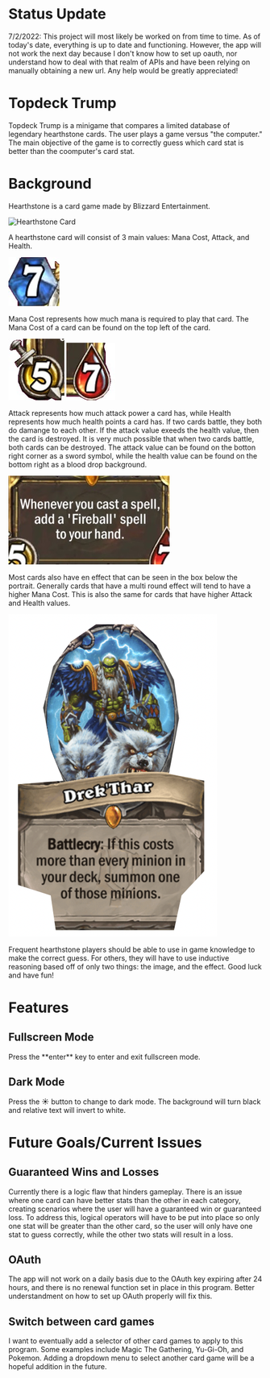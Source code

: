 # Status Update

7/2/2022: This project will most likely be worked on from time to time. As of today's date, everything is up to date and functioning. However, the app will not work the next day because I don't know how to set up oauth, nor understand how to deal with that realm of APIs and have been relying on manually obtaining a new url. Any help would be greatly appreciated! 

# Topdeck Trump

Topdeck Trump is a minigame that compares a limited database of legendary hearthstone cards. The user plays a game versus "the computer." The main objective of the game is to correctly guess which card stat is better than the coomputer's card stat. 

# Background

Hearthstone is a card game made by Blizzard Entertainment.

![Hearthstone Card](https://static.wikia.nocookie.net/hearthstone_gamepedia/images/4/4a/EX1_559_Premium1.png/revision/latest?cb=20220123081912)

A hearthstone card will consist of 3 main values: Mana Cost, Attack, and Health. 

![Mana Cost](photos/manaCost.jpg)

Mana Cost represents how much mana is required to play that card. The Mana Cost of a card can be found on the top left of the card. 

![Attack](photos/attackValue%20Small.jpeg) ![Health](photos/HealthValue.jpg)

Attack represents how much attack power a card has, while Health represents how much health points a card has. If two cards battle, they both do damange to each other. If the attack value exeeds the health value, then the card is destroyed. It is very much possible that when two cards battle, both cards can be destroyed. The attack value can be found on the botton right corner as a sword symbol, while the health value can be found on the bottom right as a blood drop background.

![Textbox](photos/Textbox%20Small.jpeg)

Most cards also have en effect that can be seen in the box below the portrait. Generally cards that have a multi round effect will tend to have a higher Mana Cost. This is also the same for cards that have higher Attack and Health values. 

![CroppedIImage](photos/crop.png)

Frequent hearthstone players should be able to use in game knowledge to make the correct guess. For others, they will have to use inductive reasoning based off of only two things: the image, and the effect. Good luck and have fun! 

# Features

<h2>Fullscreen Mode</h2>
Press the **enter** key to enter and exit fullscreen mode.

<h2>Dark Mode</h2>
Press the ☀️ button to change to dark mode. The background will turn black and relative text will invert to white.

# Future Goals/Current Issues

<h2>Guaranteed Wins and Losses</h2>
Currently there is a logic flaw that hinders gameplay. There is an issue where one card can have better stats than the other in each category, creating scenarios where the user will have a guaranteed win or guaranteed loss. To address this, logical operators will have to be put into place so only one stat will be greater than the other card, so the user will only have one stat to guess correctly, while the other two stats will result in a loss. 

<h2>OAuth</h2>
The app will not work on a daily basis due to the OAuth key expiring after 24 hours, and there is no renewal function set in place in this program. Better understandment on how to set up OAuth properly will fix this. 

<h2>Switch between card games</h2>
I want to eventually add a selector of other card games to apply to this program. Some examples include Magic The Gathering, Yu-Gi-Oh, and Pokemon. Adding a dropdown menu to select another card game will be a hopeful addition in the future. 